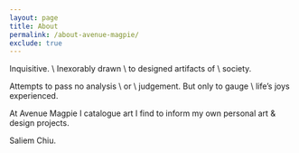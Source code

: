 ```yaml
---
layout: page
title: About
permalink: /about-avenue-magpie/
exclude: true
---
```


Inquisitive. \\
Inexorably drawn \\
to designed artifacts of \\
society. 

Attempts to pass no analysis \\
or \\
judgement. But only to gauge \\
life’s joys experienced. 

At Avenue Magpie I catalogue art I find to inform my own personal art & design projects. 


Saliem Chiu.


